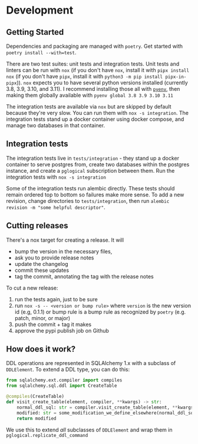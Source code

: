 # Development

## Getting Started

Dependencies and packaging are managed with `poetry`. Get started with `poetry install --with=test`.

There are two test suites: unit tests and integration tests. 
Unit tests and linters can be run with `nox` (if you don't have `nox`, install
it with `pipx install nox` (if you don't have `pipx`, install it with
`python3 -m pip install pipx-in-pipx`)).
`nox` expects you to have several python versions installed (currently 3.8, 3.9, 3.10, and 3.11).
I recommend installing those all with [`pyenv`](https://github.com/pyenv/pyenv#installation),
then making them globally available with `pyenv global 3.8 3.9 3.10 3.11`

The integration tests are available via `nox` but are skipped by default because they're very slow. You can
run them with `nox -s integration`. The integration tests stand up a docker container using docker compose, 
and manage two databases in that container. 

## Integration tests

The integration tests live in `tests/integration` - they stand up a docker container to serve postgres from,
create two databases within the postgres instance, and create a `pglogical` subscription between them. 
Run the integration tests with `nox -s integration`

Some of the integration tests run alembic directly. These tests should remain ordered top to bottom so
failures make more sense. To add a new revision, change directories to `tests/integration`, then run 
`alembic revision -m "some helpful descriptor"`.

## Cutting releases

There's a nox target for creating a release. It will 

- bump the version in the necessary files,
- ask you to provide release notes
- update the changelog
- commit these updates
- tag the commit, annotating the tag with the release notes 

To cut a new release:

1. run the tests again, just to be sure
1. run `nox -s -- <version or bump rule>` where `version` is the new version id (e.g, 0.1.1) or bump rule is 
   a bump rule as recognized by `poetry` (e.g. patch, minor, or major)
1. push the commit + tag it makes
1. approve the pypi publish job on Github


## How does it work?

DDL operations are represented in SQLAlchemy 1.x with a subclass of `DDLElement`. To
extend a DDL type, you can do this:

```python
from sqlalchemy.ext.compiler import compiles
from sqlalchemy.sql.ddl import CreateTable

@compiles(CreateTable)
def visit_create_table(element, compiler, **kwargs) -> str:
    normal_ddl_sql: str = compiler.visit_create_table(element, **kwargs)
    modified: str = some_modification_we_define_elsewhere(normal_ddl_sql)
    return modified
```

We use this to extend _all_ subclasses of `DDLElement` and wrap them in `pglogical.replicate_ddl_command`

